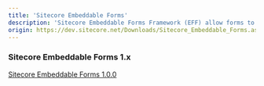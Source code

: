 ```yaml
---
title: 'Sitecore Embeddable Forms'
description: 'Sitecore Embeddable Forms Framework (EFF) allow forms to be displayed on any website page, including websites that are not Sitecore applications. They are isolated and unobtrusive; hence they cannot hurt any other functionality or style of the page where they are embedded.'
origin: https://dev.sitecore.net/Downloads/Sitecore_Embeddable_Forms.aspx
---
```

### Sitecore Embeddable Forms 1.x
[Sitecore Embeddable Forms 1.0.0](/downloads/Sitecore_Embeddable_Forms/1x/Sitecore_Embeddable_Forms_100)